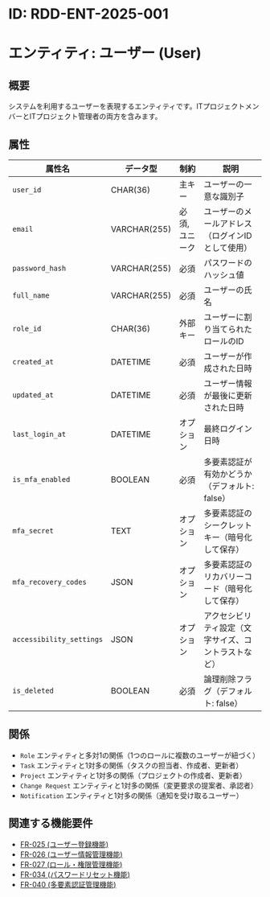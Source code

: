 # ID: RDD-ENT-2025-001

# エンティティ: ユーザー (User)

## 概要

システムを利用するユーザーを表現するエンティティです。ITプロジェクトメンバーとITプロジェクト管理者の両方を含みます。

## 属性

| 属性名                   | データ型     | 制約           | 説明                                                 |
| ------------------------ | ------------ | -------------- | ---------------------------------------------------- |
| `user_id`                | CHAR(36)     | 主キー         | ユーザーの一意な識別子                               |
| `email`                  | VARCHAR(255) | 必須, ユニーク | ユーザーのメールアドレス（ログインIDとして使用）     |
| `password_hash`          | VARCHAR(255) | 必須           | パスワードのハッシュ値                               |
| `full_name`              | VARCHAR(255) | 必須           | ユーザーの氏名                                       |
| `role_id`                | CHAR(36)     | 外部キー       | ユーザーに割り当てられたロールのID                   |
| `created_at`             | DATETIME     | 必須           | ユーザーが作成された日時                             |
| `updated_at`             | DATETIME     | 必須           | ユーザー情報が最後に更新された日時                   |
| `last_login_at`          | DATETIME     | オプション     | 最終ログイン日時                                     |
| `is_mfa_enabled`         | BOOLEAN      | 必須           | 多要素認証が有効かどうか（デフォルト: false）        |
| `mfa_secret`             | TEXT         | オプション     | 多要素認証のシークレットキー（暗号化して保存）       |
| `mfa_recovery_codes`     | JSON         | オプション     | 多要素認証のリカバリーコード（暗号化して保存）       |
| `accessibility_settings` | JSON         | オプション     | アクセシビリティ設定（文字サイズ、コントラストなど） |
| `is_deleted`             | BOOLEAN      | 必須           | 論理削除フラグ（デフォルト: false）                  |

## 関係

- `Role` エンティティと多対1の関係（1つのロールに複数のユーザーが紐づく）
- `Task` エンティティと1対多の関係（タスクの担当者、作成者、更新者）
- `Project` エンティティと1対多の関係（プロジェクトの作成者、更新者）
- `Change Request` エンティティと1対多の関係（変更要求の提案者、承認者）
- `Notification` エンティティと1対多の関係（通知を受け取るユーザー）

## 関連する機能要件

- [FR-025 (ユーザー登録機能)](../../functional-requirements/fr-025-user-registration-function.md)
- [FR-026 (ユーザー情報管理機能)](../../functional-requirements/fr-026-user-information-management-function.md)
- [FR-027 (ロール・権限管理機能)](../../functional-requirements/fr-027-role-permission-management-function.md)
- [FR-034 (パスワードリセット機能)](../../functional-requirements/fr-034-password-reset-function.md)
- [FR-040 (多要素認証管理機能)](../../functional-requirements/fr-040-multi-factor-authentication-management-function.md)
